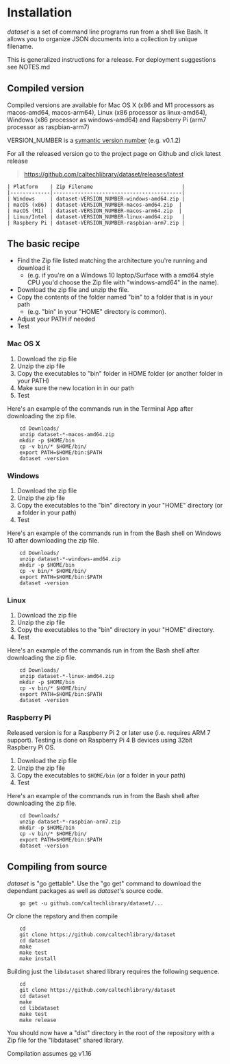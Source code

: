 
# Installation

*dataset* is a set of command line programs run from a shell like Bash. It allows you to organize JSON documents
into a collection by unique filename. 

This is generalized instructions for a release.  For deployment suggestions see NOTES.md

## Compiled version

Compiled versions are available for Mac OS X (x86 and M1 processors as macos-amd64, macos-arm64), Linux (x86 processor as linux-amd64), 
Windows (x86 processor as windows-amd64) and Rapsberry Pi (arm7 processor as raspbian-arm7)

VERSION_NUMBER is a [symantic version number](http://semver.org/) (e.g. v0.1.2)


For all the released version go to the project page on Github and click latest release

>    https://github.com/caltechlibrary/dataset/releases/latest


```
| Platform    | Zip Filename                             | 
|-------------|------------------------------------------|
| Windows     | dataset-VERSION_NUMBER-windows-amd64.zip |
| macOS (x86) | dataset-VERSION_NUMBER-macos-amd64.zip  |
| macOS (M1)  | dataset-VERSION_NUMBER-macos-arm64.zip  |
| Linux/Intel | dataset-VERSION_NUMBER-linux-amd64.zip   |
| Raspbery Pi | dataset-VERSION_NUMBER-raspbian-arm7.zip |
```


## The basic recipe

+ Find the Zip file listed matching the architecture you're running and download it
    + (e.g. if you're on a Windows 10 laptop/Surface with a amd64 style CPU you'd choose the Zip file with "windows-amd64" in the name).
+ Download the zip file and unzip the file.
+ Copy the contents of the folder named "bin" to a folder that is in your path 
    + (e.g. "bin" in your "HOME" directory is common).
+ Adjust your PATH if needed
+ Test


### Mac OS X

1. Download the zip file
2. Unzip the zip file
3. Copy the executables to "bin" folder in HOME folder (or another folder in your PATH)
4. Make sure the new location in in our path
5. Test

Here's an example of the commands run in the Terminal App after downloading the 
zip file.

```shell
    cd Downloads/
    unzip dataset-*-macos-amd64.zip
    mkdir -p $HOME/bin
    cp -v bin/* $HOME/bin/
    export PATH=$HOME/bin:$PATH
    dataset -version
```

### Windows

1. Download the zip file
2. Unzip the zip file
3. Copy the executables to the "bin" directory in your "HOME" directory (or a folder in your path)
4. Test

Here's an example of the commands run in from the Bash shell on Windows 10 after
downloading the zip file.

```shell
    cd Downloads/
    unzip dataset-*-windows-amd64.zip
    mkdir -p $HOME/bin
    cp -v bin/* $HOME/bin/
    export PATH=$HOME/bin:$PATH
    dataset -version
```


### Linux 

1. Download the zip file
2. Unzip the zip file
3. Copy the executables to the "bin" directory in your "HOME" directory.
4. Test

Here's an example of the commands run in from the Bash shell after
downloading the zip file.

```shell
    cd Downloads/
    unzip dataset-*-linux-amd64.zip
    mkdir -p $HOME/bin
    cp -v bin/* $HOME/bin/
    export PATH=$HOME/bin:$PATH
    dataset -version
```


### Raspberry Pi

Released version is for a Raspberry Pi 2 or later use (i.e. requires ARM 7 support). Testing is done on Raspberry Pi 4 B devices using 32bit Raspberry Pi OS.

1. Download the zip file
2. Unzip the zip file
3. Copy the executables to `$HOME/bin` (or a folder in your path)
4. Test

Here's an example of the commands run in from the Bash shell after
downloading the zip file.

```shell
    cd Downloads/
    unzip dataset-*-raspbian-arm7.zip
    mkdir -p $HOME/bin
    cp -v bin/* $HOME/bin/
    export PATH=$HOME/bin:$PATH
    dataset -version
```


## Compiling from source

_dataset_ is "go gettable".  Use the "go get" command to download the dependant packages
as well as _dataset_'s source code. 


```shell
    go get -u github.com/caltechlibrary/dataset/...
```

Or clone the repstory and then compile

```shell
    cd
    git clone https://github.com/caltechlibrary/dataset
    cd dataset
    make
    make test
    make install
```

Building just the `libdataset` shared library requires the following sequence.

```
    cd
    git clone https://github.com/caltechlibrary/dataset
    cd dataset
    make
    cd libdataset
    make test
    make release
```

You should now have a "dist" directory in the root of the repository with a
Zip file for the "libdataset" shared library.


Compilation assumes [go](https://github.com/golang/go) v1.16

